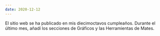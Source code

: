 ```yaml
---
date: 2020-12-12
---
```


El sitio web se ha publicado en mis diecimoctavos cumpleaños. Durante el último mes, añadí los secciones de Gráficos y las Herramientas de Mates.